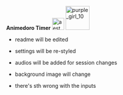 **Animedoro Timer** <a href="https://emoji.gg/emoji/6959-aesthetic-moondrk"><img src="https://cdn3.emoji.gg/emojis/6959-aesthetic-moondrk.png" width="32px" height="32px" alt="aesthetic_moondrk"></a> <a href="https://emoji.gg/emoji/56129-purple-girl-10"><img src="https://cdn3.emoji.gg/emojis/56129-purple-girl-10.png" width="64px" height="64px" alt="purple_girl_10"></a>

- readme will be edited

- settings will be re-styled
- audios will be added for session changes
- background image will change 
- there's sth wrong with the inputs